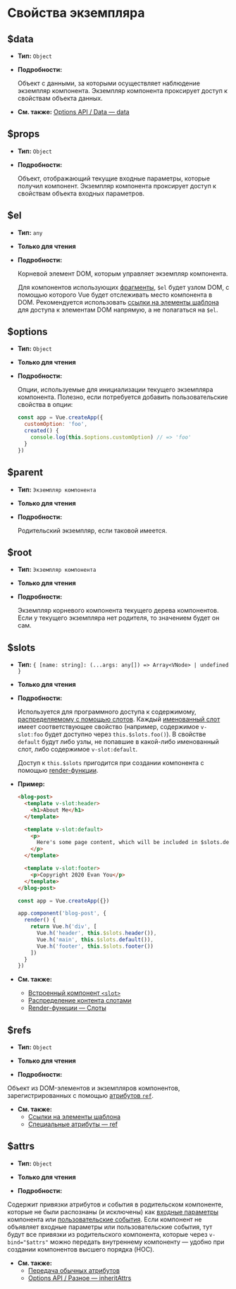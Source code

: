 # Свойства экземпляра

## $data

- **Тип:** `Object`

- **Подробности:**

  Объект с данными, за которыми осуществляет наблюдение экземпляр компонента. Экземпляр компонента проксирует доступ к свойствам объекта данных.

- **См. также:** [Options API / Data — data](options-data.md#data-2)

## $props

- **Тип:** `Object`

- **Подробности:**

  Объект, отображающий текущие входные параметры, которые получил компонент. Экземпляр компонента проксирует доступ к свойствам объекта входных параметров.

## $el

- **Тип:** `any`

- **Только для чтения**

- **Подробности:**

  Корневой элемент DOM, которым управляет экземпляр компонента.

  Для компонентов использующих [фрагменты](../guide/migration/fragments.md), `$el` будет узлом DOM, с помощью которого Vue будет отслеживать место компонента в DOM. Рекомендуется использовать [ссылки на элементы шаблона](../guide/component-template-refs.md) для доступа к элементам DOM напрямую, а не полагаться на `$el`.

## $options

- **Тип:** `Object`

- **Только для чтения**

- **Подробности:**

  Опции, используемые для инициализации текущего экземпляра компонента. Полезно, если потребуется добавить пользовательские свойства в опции:

  ```js
  const app = Vue.createApp({
    customOption: 'foo',
    created() {
      console.log(this.$options.customOption) // => 'foo'
    }
  })
  ```

## $parent

- **Тип:** `Экземпляр компонента`

- **Только для чтения**

- **Подробности:**

  Родительский экземпляр, если таковой имеется.

## $root

- **Тип:** `Экземпляр компонента`

- **Только для чтения**

- **Подробности:**

  Экземпляр корневого компонента текущего дерева компонентов. Если у текущего экземпляра нет родителя, то значением будет он сам.

## $slots

- **Тип:** `{ [name: string]: (...args: any[]) => Array<VNode> | undefined }`

- **Только для чтения**

- **Подробности:**

  Используется для программного доступа к содержимому, [распределяемому с помощью слотов](../guide/component-basics.md#распределение-контента-слотами). Каждый [именованный слот](../guide/component-slots.md#именованные-слоты) имеет соответствующее свойство (например, содержимое `v-slot:foo` будет доступно через `this.$slots.foo()`). В свойстве `default` будут либо узлы, не попавшие в какой-либо именованный слот, либо содержимое `v-slot:default`.

  Доступ к `this.$slots` пригодится при создании компонента с помощью [render-функции](../guide/render-function.md).

- **Пример:**

  ```html
  <blog-post>
    <template v-slot:header>
      <h1>About Me</h1>
    </template>

    <template v-slot:default>
      <p>
        Here's some page content, which will be included in $slots.default.
      </p>
    </template>

    <template v-slot:footer>
      <p>Copyright 2020 Evan You</p>
    </template>
  </blog-post>
  ```

  ```js
  const app = Vue.createApp({})

  app.component('blog-post', {
    render() {
      return Vue.h('div', [
        Vue.h('header', this.$slots.header()),
        Vue.h('main', this.$slots.default()),
        Vue.h('footer', this.$slots.footer())
      ])
    }
  })
  ```

- **См. также:**
  - [Встроенный компонент `<slot>`](built-in-components.md#slot)
  - [Распределение контента слотами](../guide/component-basics.md#распределение-контента-слотами)
  - [Render-функции — Слоты](../guide/render-function.md#слоты)

## $refs

- **Тип:** `Object`

- **Только для чтения**

- **Подробности:**

Объект из DOM-элементов и экземпляров компонентов, зарегистрированных с помощью [атрибутов `ref`](../guide/component-template-refs.md).

- **См. также:**
  - [Ссылки на элементы шаблона](../guide/component-template-refs.md)
  - [Специальные атрибуты — ref](special-attributes.md#ref)

## $attrs

- **Тип:** `Object`

- **Только для чтения**

- **Подробности:**

Содержит привязки атрибутов и события в родительском компоненте, которые не были распознаны (и исключены) как [входные параметры](options-data.md#props) компонента или [пользовательские события](options-data.md#emits). Если компонент не объявляет входные параметры или пользовательские события, тут будут все привязки из родительского компонента, которые через `v-bind="$attrs"` можно передать внутреннему компоненту  — удобно при создании компонентов высшего порядка (HOC).

- **См. также:**
  - [Передача обычных атрибутов](../guide/component-attrs.md)
  - [Options API / Разное — inheritAttrs](./options-misc.md#inheritattrs)
